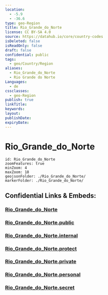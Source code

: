 ```yaml
---
location:
  - -5.9
  - -36.6
type: geo-Region
title: Rio_Grande_do_Norte
license: CC BY-SA 4.0
source: https://datahub.io/core/country-codes
isDeleted: false
isReadOnly: false
draft: false
confidential: public
tags:
  - geo/Country/Region
aliases:
  - Rio_Grande_do_Norte
  - Rio Grande do Norte
Languages:
  - de
cssclasses:
  - geo-Region
publish: true
linkTitle:
keywords:
layout:
publishDate:
expiryDate:
---
```


# Rio_Grande_do_Norte

```leaflet
id: Rio_Grande_do_Norte
zoomFeatures: true 
minZoom: 4 
maxZoom: 18
geojsonFolder: ./Rio_Grande_do_Norte/
markerFolder: ./Rio_Grande_do_Norte/
```


## Confidential Links & Embeds: 

### [Rio_Grande_do_Norte](/_Standards/Earth/Continent/America~South/Brazil/states~Brazil/Rio_Grande_do_Norte.md) 

### [Rio_Grande_do_Norte.public](/_public/Earth/Continent/America~South/Brazil/states~Brazil/Rio_Grande_do_Norte.public.md) 

### [Rio_Grande_do_Norte.internal](/_internal/Earth/Continent/America~South/Brazil/states~Brazil/Rio_Grande_do_Norte.internal.md) 

### [Rio_Grande_do_Norte.protect](/_protect/Earth/Continent/America~South/Brazil/states~Brazil/Rio_Grande_do_Norte.protect.md) 

### [Rio_Grande_do_Norte.private](/_private/Earth/Continent/America~South/Brazil/states~Brazil/Rio_Grande_do_Norte.private.md) 

### [Rio_Grande_do_Norte.personal](/_personal/Earth/Continent/America~South/Brazil/states~Brazil/Rio_Grande_do_Norte.personal.md) 

### [Rio_Grande_do_Norte.secret](/_secret/Earth/Continent/America~South/Brazil/states~Brazil/Rio_Grande_do_Norte.secret.md)

